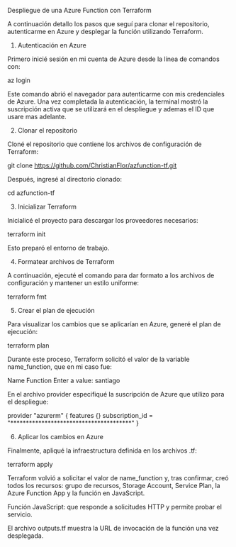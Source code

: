 Despliegue de una Azure Function con Terraform

A continuación detallo los pasos que seguí para clonar el repositorio, autenticarme en Azure y desplegar la función utilizando Terraform.

1. Autenticación en Azure

Primero inicié sesión en mi cuenta de Azure desde la línea de comandos con:

az login


Este comando abrió el navegador para autenticarme con mis credenciales de Azure. Una vez completada la autenticación, la terminal mostró la suscripción activa que se utilizará en el despliegue y ademas el ID que usare mas adelante.

2. Clonar el repositorio

Cloné el repositorio que contiene los archivos de configuración de Terraform:

git clone https://github.com/ChristianFlor/azfunction-tf.git


Después, ingresé al directorio clonado:

cd azfunction-tf

3. Inicializar Terraform

Inicialicé el proyecto para descargar los proveedores necesarios:

terraform init


Esto preparó el entorno de trabajo.

4. Formatear archivos de Terraform

A continuación, ejecuté el comando para dar formato a los archivos de configuración y mantener un estilo uniforme:

terraform fmt

5. Crear el plan de ejecución

Para visualizar los cambios que se aplicarían en Azure, generé el plan de ejecución:

terraform plan


Durante este proceso, Terraform solicitó el valor de la variable name_function, que en mi caso fue:

Name Function
  Enter a value: santiago

En el archivo provider especifiqué la suscripción de Azure que utilizo para el despliegue:

provider "azurerm" {
  features {}
  subscription_id = "***************************************"
}


6. Aplicar los cambios en Azure

Finalmente, apliqué la infraestructura definida en los archivos .tf:

terraform apply


Terraform volvió a solicitar el valor de name_function y, tras confirmar, creó todos los recursos: grupo de recursos, Storage Account, Service Plan, la Azure Function App y la función en JavaScript.


Función JavaScript: que responde a solicitudes HTTP y permite probar el servicio.

El archivo outputs.tf muestra la URL de invocación de la función una vez desplegada.
